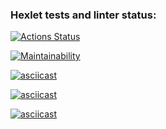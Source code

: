 ### Hexlet tests and linter status:
[![Actions Status](https://github.com/CrockDaly/java-project-61/actions/workflows/hexlet-check.yml/badge.svg)](https://github.com/CrockDaly/java-project-61/actions)

[![Maintainability](https://api.codeclimate.com/v1/badges/baccf7a631e169825045/maintainability)](https://codeclimate.com/github/CrockDaly/java-project-61/maintainability)

[![asciicast](https://asciinema.org/a/HBwx9XY1NYznJcjDlyF1RuXDb.svg)](https://asciinema.org/a/HBwx9XY1NYznJcjDlyF1RuXDb)

[![asciicast](https://asciinema.org/a/EK8m6lG8KhLoTVJsEOzr6kTsy.svg)](https://asciinema.org/a/EK8m6lG8KhLoTVJsEOzr6kTsy)

[![asciicast](https://asciinema.org/a/1NtahP2MGaDs1CKNEY2Kz6CBi.svg)](https://asciinema.org/a/1NtahP2MGaDs1CKNEY2Kz6CBi)
